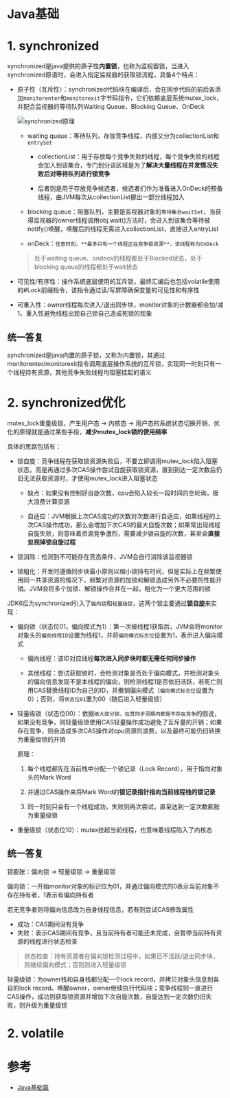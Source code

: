 # Java基础

# **1. synchronized**

synchronized是java提供的原子性**内置锁**，也称为监视器锁，当进入synchronized原语时，会进入指定监视器的获取锁流程，具备4个特点：

- 原子性（互斥性）：synchronized代码块在编译后，会在同步代码的前后各添加`monitorenter`和`monitorexit`字节码指令，它们依赖底层系统mutex_lock，并配合监视器的等待队列Waiting Queue、Blocking Queue、OnDeck

    ![synchronized原理](https://asea-cch.life/upload/2022/01/synchronized%E5%8E%9F%E7%90%86-722075f8a2a04632ac044ab2e37a1a13.png)

    - waiting queue：等待队列，存放竞争线程，内部又分为collectionList和`entrySet`

        - collectionList：用于存放每个竞争失败的线程，每个竞争失败的线程会加入到该集合，专门划分该区域是为了**解决大量线程在并发情况失败后对等待队列进行锁竞争**

        - 后者则是用于存放竞争候选者，候选者们作为准备进入OnDeck的预备线程，由JVM每次从collectionList挪出一部分线程加入
    
    - blocking queue：阻塞队列，主要是监视器对象的`等待集合waitSet`，当获得监视器的owner线程调用obj.wait()方法时，会进入到该集合等待被notify()唤醒，唤醒后的线程无需进入collectionList，直接进入entryList

    - onDeck：`任意时刻，**最多只有一个线程正在竞争锁资源**，该线程称为OnDeck`

    > 处于waiting queue、ondeck的线程都处于Blocked状态，处于blocking queue的线程都处于wait状态
    
- 可见性/有序性：操作系统底层使用的互斥锁，最终汇编后也包括volatile使用的#Lock前缀指令，该指令通过读/写屏障确保变量的可见性和有序性

- 可重入性：owner线程每次进入/退出同步块，monitor对象的计数器都会加/减1，重入性避免线程出现自己锁自己造成死锁的现象

## **统一答复**

synchronized是java内置的原子锁，又称为内置锁，其通过monitorenter/monitorexit指令调用底层操作系统的互斥锁，实现同一时刻只有一个线程持有资源，其他竞争失败线程均阻塞挂起的语义

# 2. synchronized优化

mutex_lock重量级锁，产生用户态 -> 内核态 -> 用户态的系统状态切换开销，优化的原理就是通过某些手段，**减少mutex_lock锁的使用频率**

具体的思路包括有：

- 锁自旋：竞争线程在获取锁资源失败后，不要立即调用mutex_lock陷入阻塞状态，而是再通过多次CAS操作尝试自旋获取锁资源，直到到达一定次数后仍旧无法获取资源时，才使用mutex_lock进入阻塞状态

    - 缺点：如果没有控制好自旋次数，cpu会陷入较长一段时间的空轮询，极大浪费计算资源

    - 自适应：JVM根据上次CAS成功的次数对次数进行自适应，如果线程的上次CAS操作成功，那么会增加下次CAS的最大自旋次数；如果常出现线程自旋失败，则意味着资源竞争激烈，需要减少锁自旋的次数，甚至会**直接忽视掉锁自旋过程**

- 锁消除：检测到不可能存在竞态条件，JVM会自行消除该监视器锁

- 锁粗化：开发时遵循同步块最小原则以缩小锁持有时间，但是实际上在频繁使用同一共享资源的情况下，频繁对资源的加锁和解锁造成另外不必要的性能开销。JVM会将多个加锁、解锁操作合并在一起，粗化为一个更大范围的锁

JDK6后为synchronized引入了`偏向锁`和`轻量级锁`，这两个锁主要通过**锁自旋**来实现：

- 偏向锁（状态位01，偏向模式为1）：第一次被线程1获取后，JVM会将monitor对象头的`偏向线程ID`设置为线程1，并将`偏向模式标志位`设置为1，表示进入偏向模式

    - 偏向线程：该ID对应线程**每次进入同步块时都无需任何同步操作**

    - 其他线程：尝试获取锁时，会检测对象是否处于偏向模式，并检测对象头的偏向信息发现不是本线程的偏向，则检测线程1是否依旧活跃，若死亡则用CAS替换线程ID为自己的ID，并撤销偏向模式（`偏向模式标志位`设置为0）；否则，将`状态位01`置为00（随后进入轻量级锁）

- 轻量级锁（状态位00）：依据`绝大部分锁，在其同步周期内都是不存在竞争`的假说，如果没有竞争，则轻量级锁使用CAS轻量操作成功避免了互斥量的开销；如果存在竞争，则会造成多次CAS操作对cpu资源的浪费，以及最终可能仍旧转换为重量级锁的开销

    原理：

    1. 每个线程都先在当前栈中分配一个锁记录（Lock Record），用于指向对象头的Mark Word
    2. 并通过CAS操作来将Mark Word的**锁记录指针指向当前线程栈的锁记录**
    
    3. 同一时刻只会有一个线程成功，失败则再次尝试，直至达到一定次数膨胀为重量级锁

- 重量级锁（状态位10）：mutex挂起当前线程，也意味着线程陷入了内核态

## 统一答复

锁膨胀：偏向锁 -> 轻量级锁 -> 重量级锁

偏向锁：一开始monitor对象的标识位为01，并通过偏向模式的0表示当前对象不存在持有者，1表示有偏向持有者

若无竞争者则将偏向信息改为自身线程信息，若有则尝试CAS修改属性
- 成功：CAS期间没有竞争
- 失败：表示CAS期间有竞争，且当前持有者可能还未完成，会暂停当前持有资源的线程进行状态检查

> 状态检查：持有资源者在偏向锁检测过程中，如果已不活跃/退出同步块，则继续偏向模式；否则则进入轻量级锁

轻量级锁：为owner栈和自身栈都分配一个lock record，并拷贝对象头信息到各自的lock record。唤醒owner，owner继续执行代码块；竞争线程则一直进行CAS操作，成功则获取锁资源并增加下次自旋次数，自旋达到一定次数仍旧失败，则升级为重量级锁

# **2. volatile**



# 参考
- [Java基础篇](https://mp.weixin.qq.com/s?__biz=MzkzNTEwOTAxMA==&mid=2247485644&idx=1&sn=db46ab83196031d8f563585b72a7b511&chksm=c2b24031f5c5c927bd125e219d4c2c810254f49ddc28988591978d27fe10a07eac85247bf89e&token=982147105&lang=zh_CN&scene=21#wechat_redirect)